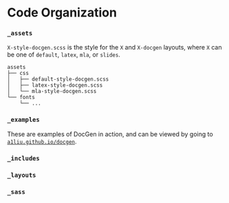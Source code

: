 # Code Organization

### `_assets`
`X-style-docgen.scss` is the style for the `X` and `X-docgen` layouts, where
`X` can be one of `default`, `latex`, `mla`, or `slides`.

```
assets
├── css
│   ├── default-style-docgen.scss
│   ├── latex-style-docgen.scss
│   └── mla-style-docgen.scss
└── fonts
    └── ...
```

### `_examples`
These are examples of DocGen in action, and can be viewed by going to
[`a1liu.github.io/docgen`](https://a1liu.github.io/docgen).

### `_includes`
### `_layouts`
### `_sass`

